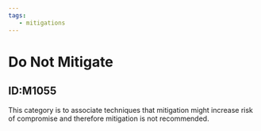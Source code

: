 ```yaml
---
tags:
   - mitigations
---
```

# Do Not Mitigate
## ID:M1055
This category is to associate techniques that mitigation might increase risk of compromise and therefore mitigation is not recommended.
